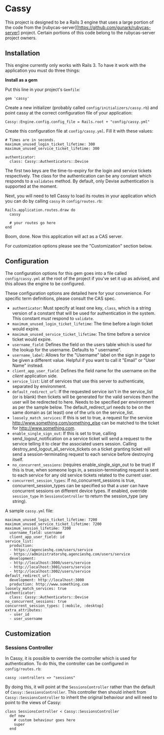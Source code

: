 # Cassy

This project is designed to be a Rails 3 engine that uses a large portion of the code from the [rubycas-server][https://github.com/gunark/rubycas-server] project. Certain portions of this code belong to the rubycas-server project owners.

## Installation

This engine currently only works with Rails 3. To have it work with the application you must do three things:

**Install as a gem**

Put this line in your project's `Gemfile`:

    gem 'cassy'

Create a new initializer (probably called `config/initializers/cassy.rb`) and point cassy at the correct configuration file of your application:

    Cassy::Engine.config.config_file = Rails.root + "config/cassy.yml"

Create this configuration file at `config/cassy.yml`. Fill it with these values:

    # Times are in seconds.
    maximum_unused_login_ticket_lifetime: 300
    maximum_unused_service_ticket_lifetime: 300

    authenticator:
      class: Cassy::Authenticators::Devise

The first two keys are the time-to-expiry for the login and service tickets respectively. The class for the authentication can be any constant which responds to a `validates` method. By default, only Devise authentication is supported at the moment.

Next, you will need to tell Cassy to load its routes in your application which you can do by calling `cassy` in `config/routes.rb`:

    Rails.application.routes.draw do
      cassy

      # your routes go here
    end

Boom, done. Now this application will act as a CAS server.

For customization options please see the "Customization" section below.

## Configuration

The configuration options for this gem goes into a file called `config/cassy.yml` at the root of the project if you've set it up as advised, and this allows the engine to be configured.

These configuration options are detailed here for your convenience. For specific term definitions, please consult the CAS spec.

* `authenticator`: Must specify at least one key, `class`, which is a string version of a constant that will be used for authentication in the system. This constant *must* respond to `validate`.
* `maximum_unused_login_ticket_lifetime`: The time before a login ticket would expire.
* `maximum_unused_service_ticket_lifetime`: The time before a service ticket would expire.
* `username_field`: Defines the field on the users table which is used for the lookup for the username. Defaults to " username".
* `username_label`: Allows for the "Username" label on the sign in page to be given a different value. Helpful if you want to call it "Email" or "User Name" instead.
* `client_app_user_field`: Defines the field name for the username on the *client* application side.
* `service_list`: List of services that use this server to authenticate, separated by environment.
* `default_redirect_url`: If the requested service isn't in the service_list (or is blank) then tickets will be generated for the valid services then the user will be redirected to here. Needs to be specified per environment as per the sample below. The default_redirect_url needs to be on the same domain as (at least) one of the urls on the service_list.
* `loosely_match_services`: If this is set to true, a request for the service http://www.something.com/something_else can be matched to the ticket for http://www.something.com.
* `enable_single_sign_out`: If this is set to true, calling send_logout_notification on a service ticket will send a request to the service telling it to clear the associated users session. Calling destroy_and_logout_all_service_tickets on a ticket granting ticket will send a session-terminating request to each service before destroying itself.
* `no_concurrent_sessions`: (requires enable_single_sign_out to be true) If this is true, when someone logs in, a session-terminating request is sent to each service for any old service tickets related to the current user.
* `concurrent_session_types`:  If no_concurrent_sessions is true, concurrent_session_types can be specified so that a user can have concurrent sessions on different device types.  If enabled, override `session_type` in `SessionsController` to return the session_type (any string).  


A sample `cassy.yml` file:

    maximum_unused_login_ticket_lifetime: 7200
    maximum_unused_service_ticket_lifetime: 7200
    maximum_session_lifetime: 7200
      username_field: username
      client_app_user_field: id
    service_list:
      production:
      - https://agencieshq.com/users/service
      - https://administratorshq.agencieshq.com/users/service
      development:
      - http://localhost:3000/users/service
      - http://localhost:3001/users/service
      - http://localhost:3002/users/service
    default_redirect_url:
      development: http://localhost:3000
      production: http://www.something.com
    loosely_match_services: true
    authenticator:
      class: Cassy::Authenticators::Devise
    no_concurrent_sessions: true
    concurrent_session_types: [:mobile, :desktop]
    extra_attributes:
      - user_id
      - user_username

## Customization

### Sessions Controller

In Cassy, it is possible to override the controller which is used for authentication. To do this, the controller can be configured in `config/routes.rb`:

    cassy :controllers => "sessions"

By doing this, it will point at the `SessionsController` rather than the default of `Cassy::SessionsController`. This controller then should inherit from `Cassy::SessionsController` to inherit the original behaviour and will need to point to the views of Cassy:

    class SessionsController < Cassy::SessionsController
      def new
        # custom behaviour goes here
        super
      end

